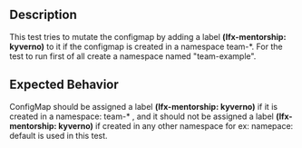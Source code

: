 ## Description

This test tries to mutate the configmap by adding a label **(lfx-mentorship: kyverno)** to it if the configmap is created in a namespace team-*. For the test to run first of all create a namespace named "team-example".

## Expected Behavior

ConfigMap should be assigned a label **(lfx-mentorship: kyverno)** if it is created in a namespace: team-* , and it should not be assigned a label **(lfx-mentorship: kyverno)** if created in any other namespace for ex: namepace: default is used in this test.